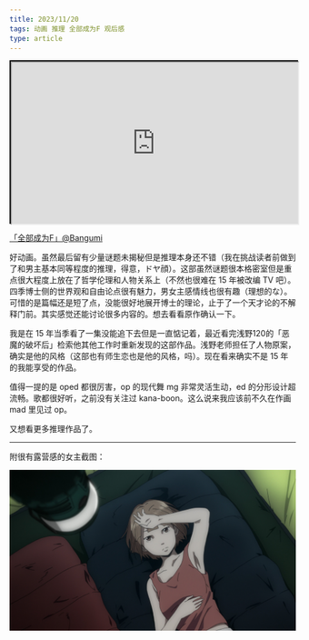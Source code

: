 ```yaml
---
title: 2023/11/20
tags: 动画 推理 全部成为F 观后感
type: article
---
```


<div style="position: relative; width: 100%;
    padding-top: calc(100% * 720 / 1280);
    border: 2px black solid;">
    <iframe src="https://bgm.tv/subject/118783" seamless 
    style="position: absolute; width: 100%; height: 100%; top: 0;">
    </iframe>
</div>

[「全部成为F」@Bangumi](https://bgm.tv/subject/118783)

好动画。虽然最后留有少量谜题未揭秘但是推理本身还不错（我在挑战读者前做到了和男主基本同等程度的推理，得意，ドヤ顔）。这部虽然谜题很本格密室但是重点很大程度上放在了哲学伦理和人物关系上（不然也很难在 15 年被改编 TV 吧）。四季博士侧的世界观和自由论点很有魅力，男女主感情线也很有趣（理想的な）。可惜的是篇幅还是短了点，没能很好地展开博士的理论，止于了一个天才论的不解释门前。其实感觉还能讨论很多内容的。想去看看原作确认一下。

我是在 15 年当季看了一集没能追下去但是一直惦记着，最近看完浅野120的「恶魔的破坏后」检索他其他工作时重新发现的这部作品。浅野老师担任了人物原案，确实是他的风格（这部也有师生恋也是他的风格，吗）。现在看来确实不是 15 年的我能享受的作品。

值得一提的是 oped 都很厉害，op 的现代舞 mg 非常灵活生动，ed 的分形设计超流畅。歌都很好听，之前没有关注过 kana-boon。这么说来我应该前不久在作画 mad 里见过 op。

又想看更多推理作品了。

---

附很有露营感的女主截图：

![moe](/assets/images/talks/2023-11-20-talk/moe.jpg)
